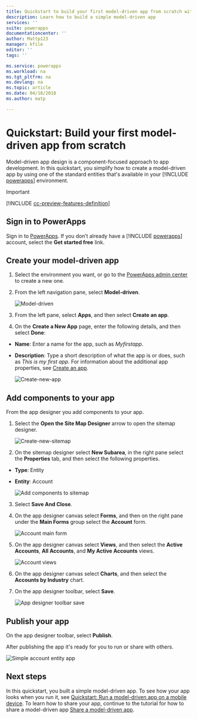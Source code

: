 ```yaml
---
title: Quickstart to build your first model-driven app from scratch with PowerApps | Microsoft Docs
description: Learn how to build a simple model-driven app
services: ''
suite: powerapps
documentationcenter: ''
author: Mattp123
manager: kfile
editor: ''
tags: ''

ms.service: powerapps
ms.workload: na
ms.tgt_pltfrm: na
ms.devlang: na
ms.topic: article
ms.date: 04/18/2018
ms.author: matp

---
```


# Quickstart: Build your first model-driven app from scratch
Model-driven app design is a component-focused approach to app development. In this quickstart, you simplify how to create a model-driven app by using one of the standard entities that's available in your [!INCLUDE [powerapps](../../includes/powerapps.md)] environment. 

> [!IMPORTANT]
> [!INCLUDE [cc-preview-features-definition](../../includes/cc-preview-features-definition.md)]

## Sign in to PowerApps
Sign in to [PowerApps](https://web.powerapps.microsoft.com/). If you don’t already have a [!INCLUDE [powerapps](../../includes/powerapps.md)] account, select the **Get started free** link. 

## Create your model-driven app

1.	Select the environment you want, or go to the [PowerApps admin center](https://admin.powerapps.microsoft.com/) to create a new one.
2.	From the left navigation pane, select **Model-driven**. 

    ![Model-driven](media/build-first-model-driven-app/choose-design-mode.png)

3. From the left pane, select **Apps**, and then select **Create an app**.

4.	On the **Create a New App** page, enter the following details, and then select **Done**: 
* **Name**: Enter a name for the app, such as *Myfirstapp*. 
* **Description**: Type a short description of what the app is or does, such as *This is my first app*.
For information about the additional app properties, see [Create an app](https://docs.microsoft.com/dynamics365/customer-engagement/customize/create-edit-app#create-an-app).
 
    ![Create-new-app](media/build-first-model-driven-app/create-new-app.png)

## Add components to your app
From the app designer you add components to your app.
1.	Select the **Open the Site Map Designer** arrow to open the sitemap designer. 

    ![Create-new-sitemap](media/build-first-model-driven-app/new-sitemap.png)

2.	On the sitemap designer select **New Subarea**, in the right pane select the **Properties** tab, and then select the following properties.
- **Type**: Entity
- **Entity**: Account

    ![Add components to sitemap](media/build-first-model-driven-app/sitemap.png)

3.	Select **Save And Close**.
4.	On the app designer canvas select **Forms**, and then on the right pane under the **Main Forms** group select the **Account** form.

    ![Account main form](media/build-first-model-driven-app/main-form.png)

5.	On the app designer canvas select **Views**, and then select the **Active Accounts**, **All Accounts**, and **My Active Accounts** views.

    ![Account views](media/build-first-model-driven-app/views.png)

6. On the app designer canvas select **Charts**, and then select the **Accounts by Industry** chart.
7. On the app designer toolbar, select **Save**.

    ![App designer toolbar save](media/build-first-model-driven-app/app-designer-toolbar.png)
 
<!-- ##  Validate your app
This step checks for component dependencies that are required for the app to work, but haven't yet been added to the app. 

1. On the app designer canvas, select the component that indicates a dependency, such as the **Forms** component. Then, on the right-pane select the **Required** tab, expand **Entity Dependencies** and then select all required dependencies. 

    ![Add dependencies](media/build-first-model-driven-app/resolve-dependencies.png)

2. Select **Add Dependencies**.
3. On the app designer toolbar, select **Save**.  -->

## Publish your app
On the app designer toolbar, select **Publish**.

After publishing the app it's ready for you to run or share with others.

![Simple account entity app](media/build-first-model-driven-app/accounts-quickstart-app.png)

## Next steps
In this quickstart, you built a simple model-driven app. To see how your app looks when you run it, see [Quickstart: Run a model-driven app on a mobile device](../../user/run-app-client-model-driven.md).
To learn how to share your app, continue to the tutorial for how to share a model-driven app [Share a model-driven app](share-model-driven-app.md).
